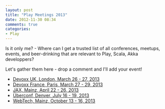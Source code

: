```yaml
---
layout: post
title: "Play Meetings 2013"
date: 2012-11-30 08:34
comments: true
categories: 
- Play
---
```


Is it only me? - 
Where can I get a trusted list of all conferences, meetups, events, and beer-drinking
that are relevant to Play, Scala, Akka developpers?

Let's gather them here - drop a comment and I'll add your event!

<!-- more -->

* [Devoxx UK, London, March 26 - 27, 2013](http://www.devoxx.com/display/UK13/Home)
* [Devoxx France, Paris, March 27 - 29, 2013](http://www.devoxx.fr/display/FR13/Home)
* [JAX, Mainz, April 22 - 26, 2013](http://jax.de/2013/)
* [Überconf, Denver, July 16 - 19, 2013](http://uberconf.com/conference/denver/2013/07/home)
* [WebTech, Mainz, October 13 - 16, 2013](http://webtechcon.de)
